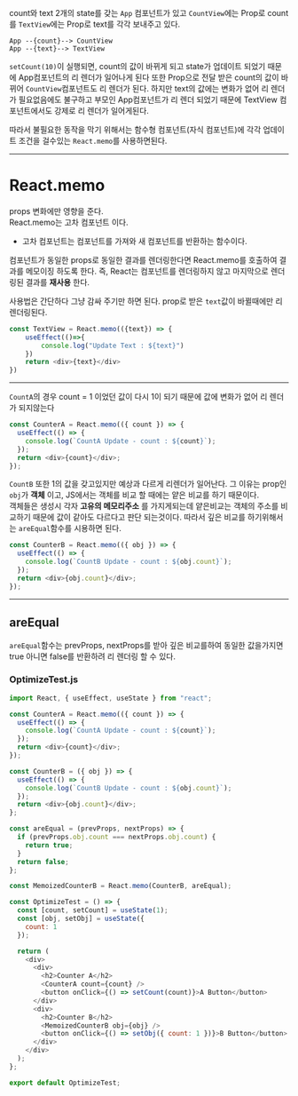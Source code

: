 count와 text 2개의 state를 갖는 ```App``` 컴포넌트가 있고 ```CountView```에는 Prop로 count를 ```TextView```에는 Prop로 text를 각각 보내주고 있다.
    
    App --{count}--> CountView
    App --{text}--> TextView
```setCount(10)```이 실행되면, count의 값이 바뀌게 되고 state가 업데이트 되었기 때문에 App컴포넌트의 리 렌더가 일어나게 된다 또한 Prop으로 전달 받은 count의 값이 바뀌어 ```CountView```컴포넌트도 리 렌더가 된다. 하지만 text의 값에는 변화가 없어 리 렌더가 필요없음에도 불구하고 부모인 App컴포넌트가 리 렌더 되었기 때문에 TextView 컴포넌트에서도 강제로 리 렌더가 일어게된다.  

따라서 불필요한 동작을 막기 위해서는 함수형 컴포넌트(자식 컴포넌트)에 각각 업데이트 조건을 걸수있는 ```React.memo```를 사용하면된다.

---
# React.memo
props 변화에만 영향을 준다.  
React.memo는 고차 컴포넌트 이다.
- 고차 컴포넌트는 컴포넌트를 가져와 새 컴포넌트를 반환하는 함수이다.

컴포넌트가 동일한 props로 동일한 결과를 렌더링한다면 React.memo를 호출하여 결과를 메모이징 하도록 한다. 즉, React는 컴포넌트를 렌더링하지 않고 마지막으로 렌더링된 결과를 **재사용** 한다.

사용법은 간단하다 그냥 감싸 주기만 하면 된다. prop로 받은 ```text```값이 바뀔때에만 리 렌더링된다.
```javascript
const TextView = React.memo(({text}) => {
    useEffect(()=>{
        console.log("Update Text : ${text}")
    })
    return <div>{text}</div>
})
```
---
```CountA```의 경우 count = 1 이었던 값이 다시 1이 되기 때문에 값에 변화가 없어 리 렌더가 되지않는다
```javascript
const CounterA = React.memo(({ count }) => {
  useEffect(() => {
    console.log(`CountA Update - count : ${count}`);
  });
  return <div>{count}</div>;
});
```
```CountB``` 또한 1의 값을 갖고있지만 예상과 다르게 리렌더가 일어난다. 그 이유는 prop인 ```obj```가 **객체** 이고, JS에서는 객체를 비교 할 때에는 얕은 비교를 하기 때문이다.  
객체들은 생성시 각자 **고유의 메모리주소** 를 가지게되는데 얕은비교는 객체의 주소를 비교하기 때문에 값이 같아도 다르다고 판단 되는것이다. 따라서 깊은 비교를 하기위해서는 ```areEqual```함수를 시용하면 된다.
```javascript
const CounterB = React.memo(({ obj }) => {
  useEffect(() => {
    console.log(`CountB Update - count : ${obj.count}`);
  });
  return <div>{obj.count}</div>;
});
```
---
## areEqual
```areEqual```함수는 prevProps, nextProps를 받아 깊은 비교를하여 동일한 값을가지면 true 아니면 false를 반환하려 리 렌더링 할 수 있다.

### OptimizeTest.js
```javascript
import React, { useEffect, useState } from "react";

const CounterA = React.memo(({ count }) => {
  useEffect(() => {
    console.log(`CountA Update - count : ${count}`);
  });
  return <div>{count}</div>;
});

const CounterB = ({ obj }) => {
  useEffect(() => {
    console.log(`CountB Update - count : ${obj.count}`);
  });
  return <div>{obj.count}</div>;
};

const areEqual = (prevProps, nextProps) => {
  if (prevProps.obj.count === nextProps.obj.count) {
    return true;
  }
  return false;
};

const MemoizedCounterB = React.memo(CounterB, areEqual);

const OptimizeTest = () => {
  const [count, setCount] = useState(1);
  const [obj, setObj] = useState({
    count: 1
  });

  return (
    <div>
      <div>
        <h2>Counter A</h2>
        <CounterA count={count} />
        <button onClick={() => setCount(count)}>A Button</button>
      </div>
      <div>
        <h2>Counter B</h2>
        <MemoizedCounterB obj={obj} />
        <button onClick={() => setObj({ count: 1 })}>B Button</button>
      </div>
    </div>
  );
};

export default OptimizeTest;

```